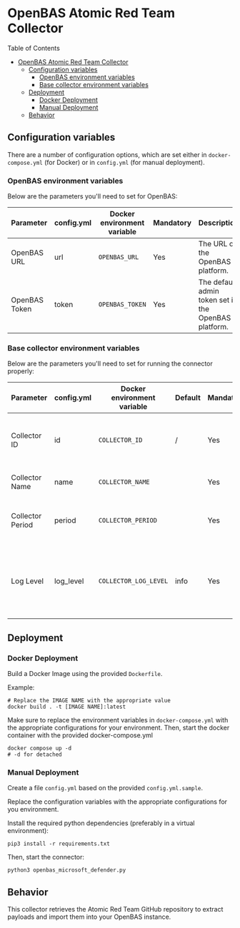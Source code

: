 # OpenBAS Atomic Red Team Collector

Table of Contents

- [OpenBAS Atomic Red Team Collector](#openbas-atomic-red-team-collector)
    - [Configuration variables](#configuration-variables)
        - [OpenBAS environment variables](#openbas-environment-variables)
        - [Base collector environment variables](#base-collector-environment-variables)
    - [Deployment](#deployment)
        - [Docker Deployment](#docker-deployment)
        - [Manual Deployment](#manual-deployment)
    - [Behavior](#behavior)

## Configuration variables

There are a number of configuration options, which are set either in `docker-compose.yml` (for Docker) or
in `config.yml` (for manual deployment).

### OpenBAS environment variables

Below are the parameters you'll need to set for OpenBAS:

| Parameter     | config.yml | Docker environment variable | Mandatory | Description                                          |
|---------------|------------|-----------------------------|-----------|------------------------------------------------------|
| OpenBAS URL   | url        | `OPENBAS_URL`               | Yes       | The URL of the OpenBAS platform.                     |
| OpenBAS Token | token      | `OPENBAS_TOKEN`             | Yes       | The default admin token set in the OpenBAS platform. |

### Base collector environment variables

Below are the parameters you'll need to set for running the connector properly:

| Parameter        | config.yml | Docker environment variable | Default | Mandatory | Description                                                                            |
|------------------|------------|-----------------------------|---------|-----------|----------------------------------------------------------------------------------------|
| Collector ID     | id         | `COLLECTOR_ID`              | /       | Yes       | A unique `UUIDv4` identifier for this collector instance.                              |
| Collector Name   | name       | `COLLECTOR_NAME`            |         | Yes       | Name of the collector.                                                                 |
| Collector Period | period     | `COLLECTOR_PERIOD`          |         | Yes       | The time interval at which your collector will run.                                    |
| Log Level        | log_level  | `COLLECTOR_LOG_LEVEL`       | info    | Yes       | Determines the verbosity of the logs. Options are `debug`, `info`, `warn`, or `error`. |

## Deployment

### Docker Deployment

Build a Docker Image using the provided `Dockerfile`.

Example:

```shell
# Replace the IMAGE NAME with the appropriate value
docker build . -t [IMAGE NAME]:latest
```

Make sure to replace the environment variables in `docker-compose.yml` with the appropriate configurations for your
environment. Then, start the docker container with the provided docker-compose.yml

```shell
docker compose up -d
# -d for detached
```

### Manual Deployment

Create a file `config.yml` based on the provided `config.yml.sample`.

Replace the configuration variables with the appropriate configurations for
you environment.

Install the required python dependencies (preferably in a virtual environment):

```shell
pip3 install -r requirements.txt
```

Then, start the connector:

```shell
python3 openbas_microsoft_defender.py
```

## Behavior

This collector retrieves the Atomic Red Team GitHub repository to extract payloads and import them into your OpenBAS
instance.

